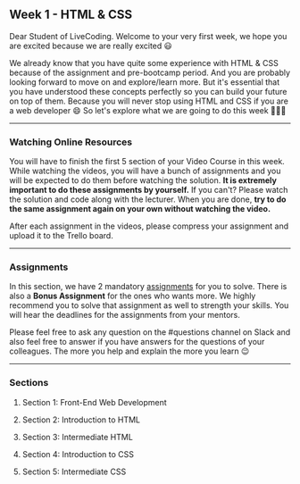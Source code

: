 ## Week 1 - HTML & CSS

Dear Student of LiveCoding. Welcome to your very first week, we hope you are excited because we are really excited 😃

We already know that you have quite some experience with HTML & CSS because of the assignment and pre-bootcamp period. And you are probably looking forward to move on and explore/learn more. But it's essential that you have understood these concepts perfectly so you can build your future on top of them. Because you will never stop using HTML and CSS if you are a web developer 😄 So let's explore what we are going to do this week 🎉🎉🎉

---

### Watching Online Resources

You will have to finish the first 5 section of your Video Course in this week. While watching the videos, you will have a bunch of assignments and you will be expected to do them before watching the solution. **It is extremely important to do these assignments by yourself.** If you can't? Please watch the solution and code along with the lecturer. When you are done, **try to do the same assignment again on your own without watching the video.**

After each assignment in the videos, please compress your assignment and upload it to the Trello board.

---

### Assignments

In this section, we have 2 mandatory [assignments](./assignments) for you to solve. There is also a **Bonus Assignment** for the ones who wants more. We highly recommend you to solve that assignment as well to strength your skills. You will hear the deadlines for the assignments from your mentors.

Please feel free to ask any question on the #questions channel on Slack and also feel free to answer if you have answers for the questions of your colleagues. The more you help and explain the more you learn 😉

---

### Sections

1. Section 1: Front-End Web Development

2. Section 2: Introduction to HTML

3. Section 3: Intermediate HTML

4. Section 4: Introduction to CSS

5. Section 5: Intermediate CSS
